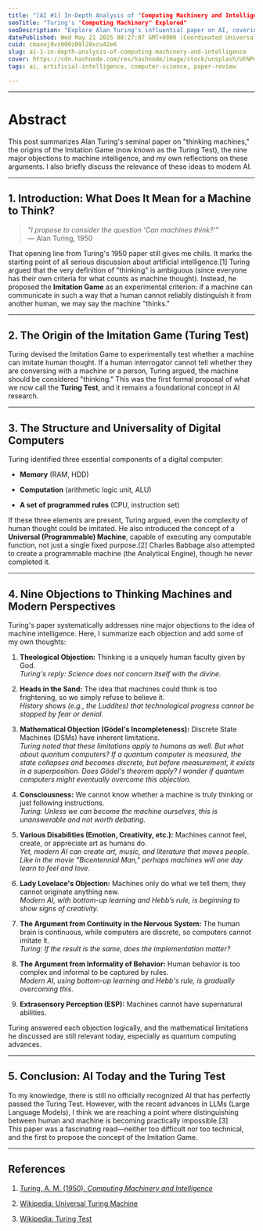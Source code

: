 ```yaml
---
title: "[AI #1] In-Depth Analysis of "Computing Machinery and Intelligence""
seoTitle: "Turing's "Computing Machinery" Explored"
seoDescription: "Explore Alan Turing's influential paper on AI, covering the Turing Test, objections to machine intelligence, and its relevance to modern AI"
datePublished: Wed May 21 2025 08:27:07 GMT+0000 (Coordinated Universal Time)
cuid: cmaxoj9vz000z09l28xcu42e6
slug: ai-1-in-depth-analysis-of-computing-machinery-and-intelligence
cover: https://cdn.hashnode.com/res/hashnode/image/stock/unsplash/UFNPoBGwyXU/upload/933b2920c54e52d7a340d124737d6fb0.jpeg
tags: ai, artificial-intelligence, computer-science, paper-review

---
```


---

# Abstract

This post summarizes Alan Turing's seminal paper on "thinking machines," the origins of the Imitation Game (now known as the Turing Test), the nine major objections to machine intelligence, and my own reflections on these arguments. I also briefly discuss the relevance of these ideas to modern AI.

---

## 1\. Introduction: What Does It Mean for a Machine to Think?

> *"I propose to consider the question 'Can machines think?'"*  
> — Alan Turing, 1950

That opening line from Turing's 1950 paper still gives me chills. It marks the starting point of all serious discussion about artificial intelligence.\[1\] Turing argued that the very definition of "thinking" is ambiguous (since everyone has their own criteria for what counts as machine thought). Instead, he proposed the **Imitation Game** as an experimental criterion: if a machine can communicate in such a way that a human cannot reliably distinguish it from another human, we may say the machine "thinks."

---

## 2\. The Origin of the Imitation Game (Turing Test)

Turing devised the Imitation Game to experimentally test whether a machine can imitate human thought. If a human interrogator cannot tell whether they are conversing with a machine or a person, Turing argued, the machine should be considered "thinking." This was the first formal proposal of what we now call the **Turing Test**, and it remains a foundational concept in AI research.

---

## 3\. The Structure and Universality of Digital Computers

Turing identified three essential components of a digital computer:

* **Memory** (RAM, HDD)
    
* **Computation** (arithmetic logic unit, ALU)
    
* **A set of programmed rules** (CPU, instruction set)
    

If these three elements are present, Turing argued, even the complexity of human thought could be imitated. He also introduced the concept of a **Universal (Programmable) Machine**, capable of executing any computable function, not just a single fixed purpose.\[2\] Charles Babbage also attempted to create a programmable machine (the Analytical Engine), though he never completed it.

---

## 4\. Nine Objections to Thinking Machines and Modern Perspectives

Turing's paper systematically addresses nine major objections to the idea of machine intelligence. Here, I summarize each objection and add some of my own thoughts:

1. **Theological Objection:** Thinking is a uniquely human faculty given by God.  
    *Turing's reply: Science does not concern itself with the divine.*
    
2. **Heads in the Sand:** The idea that machines could think is too frightening, so we simply refuse to believe it.  
    *History shows (e.g., the Luddites) that technological progress cannot be stopped by fear or denial.*
    
3. **Mathematical Objection (Gödel's Incompleteness):** Discrete State Machines (DSMs) have inherent limitations.  
    *Turing noted that these limitations apply to humans as well. But what about quantum computers? If a quantum computer is measured, the state collapses and becomes discrete, but before measurement, it exists in a superposition. Does Gödel's theorem apply? I wonder if quantum computers might eventually overcome this objection.*
    
4. **Consciousness:** We cannot know whether a machine is truly thinking or just following instructions.  
    *Turing: Unless we can become the machine ourselves, this is unanswerable and not worth debating.*
    
5. **Various Disabilities (Emotion, Creativity, etc.):** Machines cannot feel, create, or appreciate art as humans do.  
    *Yet, modern AI can create art, music, and literature that moves people. Like in the movie "Bicentennial Man," perhaps machines will one day learn to feel and love.*
    
6. **Lady Lovelace's Objection:** Machines only do what we tell them; they cannot originate anything new.  
    *Modern AI, with bottom-up learning and Hebb’s rule, is beginning to show signs of creativity.*
    
7. **The Argument from Continuity in the Nervous System:** The human brain is continuous, while computers are discrete, so computers cannot imitate it.  
    *Turing: If the result is the same, does the implementation matter?*
    
8. **The Argument from Informality of Behavior:** Human behavior is too complex and informal to be captured by rules.  
    *Modern AI, using bottom-up learning and Hebb's rule, is gradually overcoming this.*
    
9. **Extrasensory Perception (ESP):** Machines cannot have supernatural abilities.
    

Turing answered each objection logically, and the mathematical limitations he discussed are still relevant today, especially as quantum computing advances.

---

## 5\. Conclusion: AI Today and the Turing Test

To my knowledge, there is still no officially recognized AI that has perfectly passed the Turing Test. However, with the recent advances in LLMs (Large Language Models), I think we are reaching a point where distinguishing between human and machine is becoming practically impossible.\[3\]  
This paper was a fascinating read—neither too difficult nor too technical, and the first to propose the concept of the Imitation Game.

---

## References

1. [Turing, A. M. (1950). *Computing Machinery and Intelligence*](https://www.csee.umbc.edu/courses/471/papers/turing.pdf)
    
2. [Wikipedia: Universal Turing Machine](https://en.wikipedia.org/wiki/Universal_Turing_machine)
    
3. [Wikipedia: Turing Test](https://en.wikipedia.org/wiki/Turing_test)
